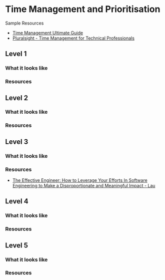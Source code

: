 # Time Management and Prioritisation

Sample Resources
- [Time Management Ultimate Guide](https://www.makingbusinessmatter.co.uk/time-management-skills-ultimate/)
- [Pluralsight - Time Management for Technical Professionals](https://app.pluralsight.com/library/courses/time-management-technical-professionals/table-of-contents)

## Level 1

### What it looks like

### Resources

## Level 2

### What it looks like

### Resources

## Level 3

### What it looks like

### Resources
- [The Effective Engineer: How to Leverage Your Efforts In Software Engineering to Make a Disproportionate and Meaningful Impact - Lau](https://www.amazon.com/Effective-Engineer-Engineering-Disproportionate-Meaningful/dp/0996128107)

## Level 4

### What it looks like

### Resources

## Level 5

### What it looks like

### Resources